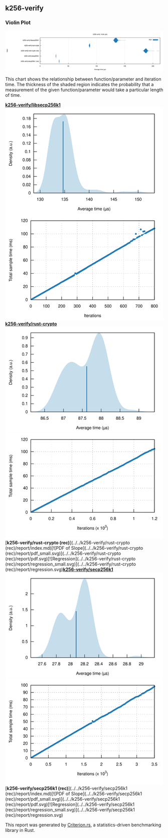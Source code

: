 ## k256-verify

### Violin Plot

[![Violin Plot](violin.svg)](violin.svg)

This chart shows the relationship between function/parameter and iteration time. The thickness of the shaded
region indicates the probability that a measurement of the given function/parameter would take a particular
length of time.

[**k256-verify/libsecp256k1**](../../k256-verify/libsecp256k1/report/index.md)[![PDF of Slope](../../k256-verify/libsecp256k1/report/pdf_small.svg)](../../k256-verify/libsecp256k1/report/pdf.svg)[![Regression](../../k256-verify/libsecp256k1/report/regression_small.svg)](../../k256-verify/libsecp256k1/report/regression.svg)[**k256-verify/rust-crypto**](../../k256-verify/rust-crypto/report/index.md)[![PDF of Slope](../../k256-verify/rust-crypto/report/pdf_small.svg)](../../k256-verify/rust-crypto/report/pdf.svg)[![Regression](../../k256-verify/rust-crypto/report/regression_small.svg)](../../k256-verify/rust-crypto/report/regression.svg)[**k256-verify/rust-crypto (rec)**](../../k256-verify/rust-crypto (rec)/report/index.md)[![PDF of Slope](../../k256-verify/rust-crypto (rec)/report/pdf_small.svg)](../../k256-verify/rust-crypto (rec)/report/pdf.svg)[![Regression](../../k256-verify/rust-crypto (rec)/report/regression_small.svg)](../../k256-verify/rust-crypto (rec)/report/regression.svg)[**k256-verify/secp256k1**](../../k256-verify/secp256k1/report/index.md)[![PDF of Slope](../../k256-verify/secp256k1/report/pdf_small.svg)](../../k256-verify/secp256k1/report/pdf.svg)[![Regression](../../k256-verify/secp256k1/report/regression_small.svg)](../../k256-verify/secp256k1/report/regression.svg)[**k256-verify/secp256k1 (rec)**](../../k256-verify/secp256k1 (rec)/report/index.md)[![PDF of Slope](../../k256-verify/secp256k1 (rec)/report/pdf_small.svg)](../../k256-verify/secp256k1 (rec)/report/pdf.svg)[![Regression](../../k256-verify/secp256k1 (rec)/report/regression_small.svg)](../../k256-verify/secp256k1 (rec)/report/regression.svg)

This report was generated by
[Criterion.rs](https://github.com/bheisler/criterion.rs), a statistics-driven benchmarking
library in Rust.


